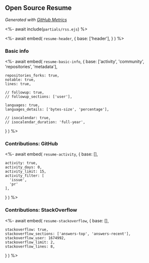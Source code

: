 ## Open Source Resume
*Generated with [GitHub Metrics](https://github.com/lowlighter/metrics)*

<%- await include(`partials/rss.ejs`) %> 

<%- await embed(
  `resume-header`, 
  {
    base: ['header'],
  }
) %>


### Basic info
<%- await embed(
  `resume-basic-info`, 
  {
    base: ['activity', 'community', 'repositories', 'metadata'],

    repositories_forks: true,
    notable: true,
    lines: true,

    // followup: true,
    // followup_sections: ['user'],

    languages: true,
    languages_details: ['bytes-size', 'percentage'],
    
    // isocalendar: true,
    // isocalendar_duration: 'full-year',
  }
) %>

<div style="page-break-after: always;"></div>

### Contributions: GitHub
<%- await embed(
  `resume-activity`, 
  {
    base: [],

    activity: true,
    activity_days: 0,
    activity_limit: 15,
    activity_filter: [
      'issue',
      'pr'
    ],
  }
) %>

<div style="page-break-after: always;"></div>

### Contributions: StackOverflow
<%- await embed(
  `resume-stackoverflow`,
  {
    base: [],

    stackoverflow: true,
    stackoverflow_sections: ['answers-top', 'answers-recent'],
    stackoverflow_user: 1674992,
    stackoverflow_limit: 2,
    stackoverflow_lines: 8,
  }
) %>
